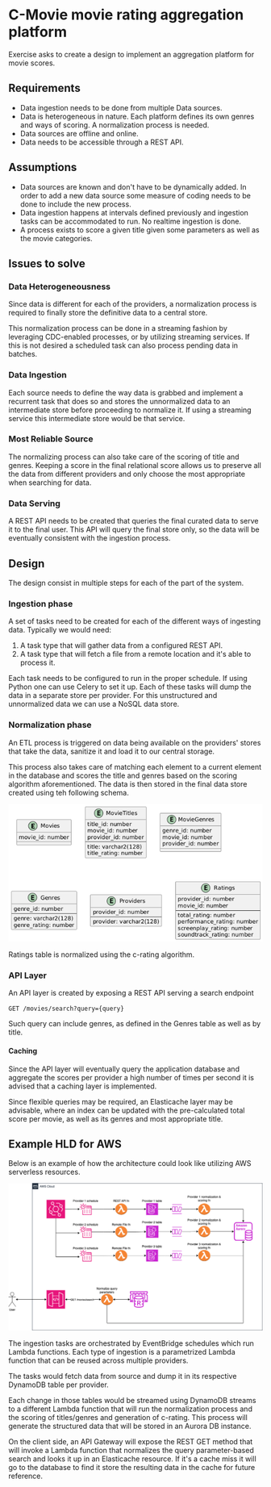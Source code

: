 # C-Movie movie rating aggregation platform
Exercise asks to create a design to implement an aggregation platform for movie scores.

## Requirements
- Data ingestion needs to be done from multiple Data sources.
- Data is heterogeneous in nature. Each platform defines its own genres and ways of scoring. A normalization process is needed.
- Data sources are offline and online.
- Data needs to be accessible through a REST API.

## Assumptions
- Data sources are known and don't have to be dynamically added. In order to add a new data source some measure of coding needs to be done to include the new process.
- Data ingestion happens at intervals defined previously and ingestion tasks can be accommodated to run. No realtime ingestion is done.
- A process exists to score a given title given some parameters as well as the movie categories.

## Issues to solve
### Data Heterogeneousness
Since data is different for each of the providers, a normalization process is required to finally store the definitive data to a central store.

This normalization process can be done in a streaming fashion by leveraging CDC-enabled processes, or by utilizing streaming services. If this is not desired a scheduled task can also process pending data in batches.

### Data Ingestion
Each source needs to define the way data is grabbed and implement a recurrent task that does so and stores the unnormalized data to an intermediate store before proceeding to normalize it. If using a streaming service this intermediate store would be that service.

### Most Reliable Source
The normalizing process can also take care of the scoring of title and genres. Keeping a score in the final relational score allows us to preserve all the data from different providers and only choose the most appropriate when searching for data.

### Data Serving
A REST API needs to be created that queries the final curated data to serve it to the final user. This API will query the final store only, so the data will be eventually consistent with the ingestion process.

## Design
The design consist in multiple steps for each of the part of the system.

### Ingestion phase
A set of tasks need to be created for each of the different ways of ingesting data. Typically we would need:
1. A task type that will gather data from a configured REST API.
2. A task type that will fetch a file from a remote location and it's able to process it.

Each task needs to be configured to run in the proper schedule. If using Python one can use Celery to set it up. Each of these tasks will dump the data in a separate store per provider. For this unstructured and unnormalized data we can use a NoSQL data store.

### Normalization phase
An ETL process is triggered on data being available on the providers' stores that take the data, sanitize it and load it to our central storage.

This process also takes care of matching each element to a current element in the database and scores the title and genres based on the scoring algorithm aforementioned. The data is then stored in the final data store created using teh following schema.

![Schema](schema.png)

Ratings table is normalized using the c-rating algorithm.

### API Layer
An API layer is created by exposing a REST API serving a search endpoint

```
GET /movies/search?query={query}
```

Such query can include genres, as defined in the Genres table as well as by title.

#### Caching
Since the API layer will eventually query the application database and aggregate the scores per provider a high number of times per second it is advised that a caching layer is implemented.

Since flexible queries may be required, an Elasticache layer may be advisable, where an index can be updated with the pre-calculated total score per movie, as well as its genres and most appropriate title.

## Example HLD for AWS
Below is an example of how the architecture could look like utilizing AWS serverless resources.

![AWS Architecture](aws.png)

The ingestion tasks are orchestrated by EventBridge schedules which run Lambda functions. Each type of ingestion is a parametrized Lambda function that can be reused across multiple providers.

The tasks would fetch data from source and dump it in its respective DynamoDB table per provider.

Each change in those tables would be streamed using DynamoDB streams to a different Lambda function that will run the normalization process and the scoring of titles/genres and generation of c-rating. This process will generate the structured data that will be stored in an Aurora DB instance.

On the client side, an API Gateway will expose the REST GET method that will invoke a Lambda function that normalizes the query parameter-based search and looks it up in an Elasticache resource. If it's a cache miss it will go to the database to find it store the resulting data in the cache for future reference.